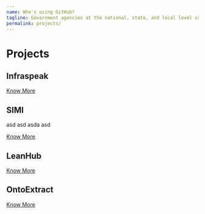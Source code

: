 ```yaml
---
name: Who's using GitHub?
tagline: Government agencies at the national, state, and local level use GitHub to share and collaborate. If you don't see your organization on this list, follow the instructions below to add it!
permalink: projects/
---
```


# Projects

## Infraspeak



<a href="{{ site.baseurl }}/projects/infraspeak">Know More</a>


## SIMI

asd
asd
asda
asd

<a href="{{ site.baseurl }}/projects/simi">Know More</a>

## LeanHub


<a href="{{ site.baseurl }}/projects/leanhub">Know More</a>

## OntoExtract



<a href="{{ site.baseurl }}/projects/ontoextract">Know More</a>

